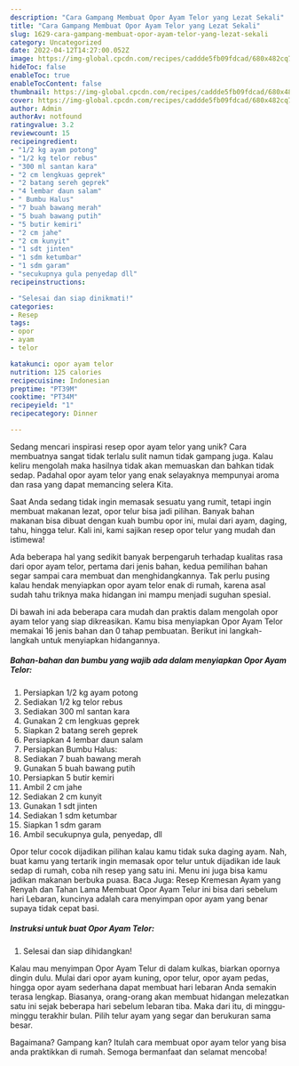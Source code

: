 ```yaml
---
description: "Cara Gampang Membuat Opor Ayam Telor yang Lezat Sekali"
title: "Cara Gampang Membuat Opor Ayam Telor yang Lezat Sekali"
slug: 1629-cara-gampang-membuat-opor-ayam-telor-yang-lezat-sekali
category: Uncategorized
date: 2022-04-12T14:27:00.052Z
image: https://img-global.cpcdn.com/recipes/caddde5fb09fdcad/680x482cq70/opor-ayam-telor-foto-resep-utama.jpg
hideToc: false
enableToc: true
enableTocContent: false
thumbnail: https://img-global.cpcdn.com/recipes/caddde5fb09fdcad/680x482cq70/opor-ayam-telor-foto-resep-utama.jpg
cover: https://img-global.cpcdn.com/recipes/caddde5fb09fdcad/680x482cq70/opor-ayam-telor-foto-resep-utama.jpg
author: Admin
authorAv: notfound
ratingvalue: 3.2
reviewcount: 15
recipeingredient:
- "1/2 kg ayam potong"
- "1/2 kg telor rebus"
- "300 ml santan kara"
- "2 cm lengkuas geprek"
- "2 batang sereh geprek"
- "4 lembar daun salam"
- " Bumbu Halus"
- "7 buah bawang merah"
- "5 buah bawang putih"
- "5 butir kemiri"
- "2 cm jahe"
- "2 cm kunyit"
- "1 sdt jinten"
- "1 sdm ketumbar"
- "1 sdm garam"
- "secukupnya gula penyedap dll"
recipeinstructions:

- "Selesai dan siap dinikmati!"
categories:
- Resep
tags:
- opor
- ayam
- telor

katakunci: opor ayam telor 
nutrition: 125 calories
recipecuisine: Indonesian
preptime: "PT39M"
cooktime: "PT34M"
recipeyield: "1"
recipecategory: Dinner

---
```





Sedang mencari inspirasi resep opor ayam telor yang unik? Cara membuatnya sangat tidak terlalu sulit namun tidak gampang juga. Kalau keliru mengolah maka hasilnya tidak akan memuaskan dan bahkan tidak sedap. Padahal opor ayam telor yang enak selayaknya mempunyai aroma dan rasa yang dapat memancing selera Kita.





Saat Anda sedang tidak ingin memasak sesuatu yang rumit, tetapi ingin membuat makanan lezat, opor telur bisa jadi pilihan. Banyak bahan makanan bisa dibuat dengan kuah bumbu opor ini, mulai dari ayam, daging, tahu, hingga telur. Kali ini, kami sajikan resep opor telur yang mudah dan istimewa!

Ada beberapa hal yang sedikit banyak berpengaruh terhadap kualitas rasa dari opor ayam telor, pertama dari jenis bahan, kedua pemilihan bahan segar sampai cara membuat dan menghidangkannya. Tak perlu pusing kalau hendak menyiapkan opor ayam telor enak di rumah, karena asal sudah tahu triknya maka hidangan ini mampu menjadi suguhan spesial.






Di bawah ini ada beberapa cara mudah dan praktis dalam mengolah opor ayam telor yang siap dikreasikan. Kamu bisa menyiapkan Opor Ayam Telor memakai 16 jenis bahan dan 0 tahap pembuatan. Berikut ini langkah-langkah untuk menyiapkan hidangannya.

<!--inarticleads1-->

##### Bahan-bahan dan bumbu yang wajib ada dalam menyiapkan Opor Ayam Telor:

1. Persiapkan 1/2 kg ayam potong
1. Sediakan 1/2 kg telor rebus
1. Sediakan 300 ml santan kara
1. Gunakan 2 cm lengkuas geprek
1. Siapkan 2 batang sereh geprek
1. Persiapkan 4 lembar daun salam
1. Persiapkan  Bumbu Halus:
1. Sediakan 7 buah bawang merah
1. Gunakan 5 buah bawang putih
1. Persiapkan 5 butir kemiri
1. Ambil 2 cm jahe
1. Sediakan 2 cm kunyit
1. Gunakan 1 sdt jinten
1. Sediakan 1 sdm ketumbar
1. Siapkan 1 sdm garam
1. Ambil secukupnya gula, penyedap, dll


Opor telur cocok dijadikan pilihan kalau kamu tidak suka daging ayam. Nah, buat kamu yang tertarik ingin memasak opor telur untuk dijadikan ide lauk sedap di rumah, coba nih resep yang satu ini. Menu ini juga bisa kamu jadikan makanan berbuka puasa. Baca Juga: Resep Kremesan Ayam yang Renyah dan Tahan Lama Membuat Opor Ayam Telur ini bisa dari sebelum hari Lebaran, kuncinya adalah cara menyimpan opor ayam yang benar supaya tidak cepat basi. 

<!--inarticleads2-->

##### Instruksi untuk buat Opor Ayam Telor:


1. Selesai dan siap dihidangkan!

Kalau mau menyimpan Opor Ayam Telur di dalam kulkas, biarkan opornya dingin dulu. Mulai dari opor ayam kuning, opor telur, opor ayam pedas, hingga opor ayam sederhana dapat membuat hari lebaran Anda semakin terasa lengkap. Biasanya, orang-orang akan membuat hidangan melezatkan satu ini sejak beberapa hari sebelum lebaran tiba. Maka dari itu, di minggu-minggu terakhir bulan. Pilih telur ayam yang segar dan berukuran sama besar. 

Bagaimana? Gampang kan? Itulah cara membuat opor ayam telor yang bisa anda praktikkan di rumah. Semoga bermanfaat dan selamat mencoba!
